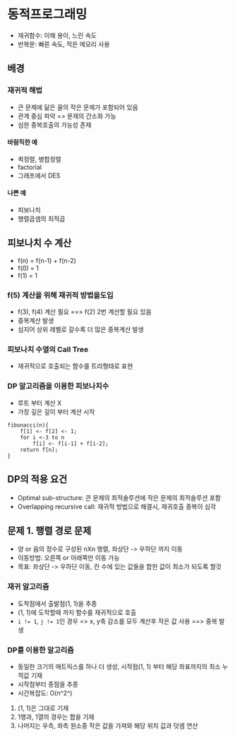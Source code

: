 # 동적프로그래밍

* 재귀함수: 이해 용이, 느린 속도
* 반복문: 빠른 속도, 적은 메모리 사용

## 베경
### 재귀적 해법
* 큰 문제에 닮은 꼴의 작은 문제가 포함되어 있음
* 관계 중심 파악 => 문제의 간소화 가능
* 심한 중복호출의 가능성 존재

#### 바람직한 예
* 퀵정렬, 병합정렬
* factorial
* 그래프에서 DES

#### 나쁜 예
* 피보나치
* 행렬곱셈의 최적곱

## 피보나치 수 계산
* f(n) = f(n-1) + f(n-2)
* f(0) = 1
* f(1) = 1

### f(5) 계산을 위해 재귀적 방법을도입
* f(3), f(4) 계산 필요 ==> f(2) 2번 계산할 필요 있음
* 중복계산 발생
* 심지어 상위 레벨로 갈수록 더 많은 중복계산 발생

### 피보나치 수열의 Call Tree
* 재귀적으로 호출되는 함수를 트리형태로 표현

### DP 알고리즘을 이용한 피보나치수
* 루트 부터 계산 X
* 가장 깊은 깊이 부터 계산 시작
```
fibonacci(n){
    f[1] <- f[2] <- 1;
    for i <-3 to n
    	f[i] <- f[i-1] + f[i-2];
    return f[n];
}
```

## DP의 적용 요건
* Optimal sub-structure: 큰 문제의 최적솔루션에 작은 문제의 최적솔루션 포함
* Overlapping recursive call: 재귀적 방법으로 해결시, 재귀호출 중복이 심각

## 문제 1. 행렬 경로 문제
* 양 or 음의 정수로 구성된 nXn 행렬, 좌상단 -> 우하단 까지 이동
* 이동방법: 오른쪽 or 아래쪽만 이동 가능
* 목표: 좌상단 -> 우하단 이동, 칸 수에 있는 값들을 합한 값이 최소가 되도록 할것

### 재귀 알고리즘
* 도착점에서 출발점(1, 1)을 추종
* (1, 1)에 도착할때 까지 함수를 재귀적으로 호출
* `i != 1`, `j != 1`인 경우 => x, y축 감소를 모두 계산후 작은 값 사용 ==> 중복 발생

### DP를 이용한 알고리즘
* 동일한 크기의 매트릭스를 하나 더 생성, 시작점(1, 1) 부터 해당 좌표까지의 최소 누적값 기재
* 시작점부터 종점을 추종
* 시간복잡도: O(n^2^)

1. (1, 1)은 그대로 기재
2. 1행과, 1열의 경우는 합을 기재
3. 나머지는 우측, 좌측 원소중 작은 값을 가져와 해당 위치 값과 덧셈 연산